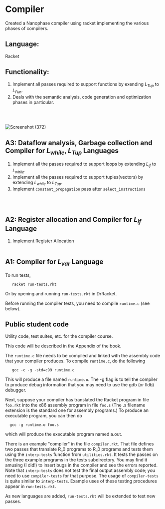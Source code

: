 #  Compiler
Created a Nanophase compiler using racket implementing the various phases of compilers.

## Language:
Racket

## Functionality:

1. Implement all passes required to support functions by exending *L<sub>Tup</sub>* to *L<sub>Fun</sub>*.
2. Deals with the semantic analysis, code generation and optimization phases in particular. 

<br><br>

![Screenshot (372)](https://user-images.githubusercontent.com/31008590/202528738-0cb28016-0366-4625-a535-bbb4e3730fbb.png)


## A3: Dataflow analysis, Garbage collection and Compiler for *L<sub>while</sub>*, *L<sub>Tup</sub>* Languages

1. Implement all the passes required to support loops by extending *L<sub>if</sub>*
to *L<sub>while</sub>*. 
2. Implement all the passes required to support tuples(vectors) by extending *L<sub>while</sub>* to *L<sub>Tup</sub>*. 
3. Implement `constant_propagation` pass after `select_instructions`


<br><br>

## A2: Register allocation and Compiler for *L<sub>if</sub>* Language

1. Implement Register Allocation 
<br><br>

## A1: Compiler for *L<sub>var</sub>* Language

To run tests,
```
   racket run-tests.rkt
```

Or by opening and running `run-tests.rkt` in DrRacket.

Before running the compiler tests, you need to compile
`runtime.c` (see below).

## Public student code

Utility code, test suites, etc. for the compiler course.

This code will be described in the Appendix of the book.

The `runtime.c` file needs to be compiled and linked with the assembly
code that your compiler produces. To compile `runtime.c`, do the
following
```
   gcc -c -g -std=c99 runtime.c
```
This will produce a file named `runtime.o`. The -g flag is to tell the
compiler to produce debug information that you may need to use
the gdb (or lldb) debugger.

Next, suppose your compiler has translated the Racket program in file
`foo.rkt` into the x86 assembly program in file `foo.s` (The .s filename
extension is the standard one for assembly programs.) To produce
an executable program, you can then do
```
  gcc -g runtime.o foo.s
```
which will produce the executable program named a.out.

There is an example "compiler" in the file `compiler.rkt`.  That
file defines two passes that translate R_0 programs to R_0 programs
and tests them using the `interp-tests` function from `utilities.rkt`. It
tests the passes on the three example programs in the tests
subdirectory. You may find it amusing (I did!) to insert bugs in the
compiler and see the errors reported. Note that `interp-tests` does not
test the final output assembly code; you need to use `compiler-tests`
for that purpose. The usage of `compiler-tests` is quite similar to
`interp-tests`. Example uses of these testing procedures appear in
`run-tests.rkt`.

As new languages are added, `run-tests.rkt` will be extended to
test new passes.
